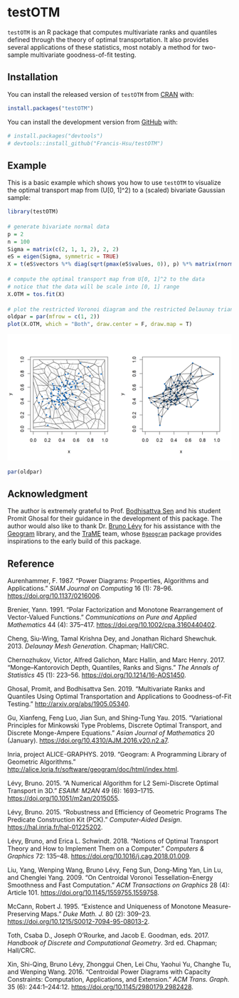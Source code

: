 
<!-- README.md is generated from README.Rmd. Please edit that file -->

# testOTM

<!-- badges: start -->

<!-- badges: end -->

`testOTM` is an R package that computes multivariate ranks and quantiles
defined through the theory of optimal transportation. It also provides
several applications of these statistics, most notably a method for
two-sample multivariate goodness-of-fit testing.

## Installation

You can install the released version of `testOTM` from
[CRAN](https://CRAN.R-project.org) with:

``` r
install.packages("testOTM")
```

You can install the development version from
[GitHub](https://github.com/) with:

``` r
# install.packages("devtools")
# devtools::install_github("Francis-Hsu/testOTM")
```

## Example

This is a basic example which shows you how to use `testOTM` to
visualize the optimal transport map from \(U[0, 1]^2\) to a (scaled)
bivariate Gaussian sample:

``` r
library(testOTM)

# generate bivariate normal data
p = 2
n = 100
Sigma = matrix(c(2, 1, 1, 2), 2, 2)
eS = eigen(Sigma, symmetric = TRUE)
X = t(eS$vectors %*% diag(sqrt(pmax(eS$values, 0)), p) %*% matrix(rnorm(p * n), p))

# compute the optimal transport map from U[0, 1]^2 to the data
# notice that the data will be scale into [0, 1] range
X.OTM = tos.fit(X)

# plot the restricted Voronoi diagram and the restricted Delaunay triangulation
oldpar = par(mfrow = c(1, 2))
plot(X.OTM, which = "Both", draw.center = F, draw.map = T)
```

![](man/figures/README-example-1.png)<!-- -->

``` r
par(oldpar)
```

## Acknowledgment

The author is extremely grateful to Prof. [Bodhisattva
Sen](http://www.stat.columbia.edu/~bodhi/Bodhi/Welcome.html) and his
student Promit Ghosal for their guidance in the development of this
package. The author would also like to thank Dr. [Bruno
Lévy](https://members.loria.fr/BLevy/) for his assistance with the
[Geogram](http://alice.loria.fr/index.php/software/4-library/75-geogram.html)
library, and the [TraME](http://www.trame-project.com/) team, whose
[`Rgeogram`](https://github.com/TraME-Project/Rgeogram) package provides
inspirations to the early build of this package.

## Reference

<div id="refs" class="references">

<div id="ref-FA1987">

Aurenhammer, F. 1987. “Power Diagrams: Properties, Algorithms and
Applications.” *SIAM Journal on Computing* 16 (1): 78–96.
<https://doi.org/10.1137/0216006>.

</div>

<div id="ref-B1991">

Brenier, Yann. 1991. “Polar Factorization and Monotone Rearrangement of
Vector-Valued Functions.” *Communications on Pure and Applied
Mathematics* 44 (4): 375–417. <https://doi.org/10.1002/cpa.3160440402>.

</div>

<div id="ref-CDS2013">

Cheng, Siu-Wing, Tamal Krishna Dey, and Jonathan Richard Shewchuk. 2013.
*Delaunay Mesh Generation*. Chapman; Hall/CRC.

</div>

<div id="ref-CGHH2017">

Chernozhukov, Victor, Alfred Galichon, Marc Hallin, and Marc Henry.
2017. “Monge–Kantorovich Depth, Quantiles, Ranks and Signs.” *The Annals
of Statistics* 45 (1): 223–56. <https://doi.org/10.1214/16-AOS1450>.

</div>

<div id="ref-GS2019">

Ghosal, Promit, and Bodhisattva Sen. 2019. “Multivariate Ranks and
Quantiles Using Optimal Transportation and Applications to
Goodness-of-Fit Testing.” <http://arxiv.org/abs/1905.05340>.

</div>

<div id="ref-GLSY2015">

Gu, Xianfeng, Feng Luo, Jian Sun, and Shing-Tung Yau. 2015. “Variational
Principles for Minkowski Type Problems, Discrete Optimal Transport, and
Discrete Monge-Ampere Equations.” *Asian Journal of Mathematics* 20
(January). <https://doi.org/10.4310/AJM.2016.v20.n2.a7>.

</div>

<div id="ref-WEB:GEOGRAM">

Inria, project ALICE-GRAPHYS. 2019. “Geogram: A Programming Library of
Geometric Algorithms.”
<http://alice.loria.fr/software/geogram/doc/html/index.html>.

</div>

<div id="ref-L2015">

Lévy, Bruno. 2015. “A Numerical Algorithm for L2 Semi-Discrete Optimal
Transport in 3D.” *ESAIM: M2AN* 49 (6): 1693–1715.
<https://doi.org/10.1051/m2an/2015055>.

</div>

<div id="ref-L2015HAL">

Lévy, Bruno. 2015. “Robustness and Efficiency of Geometric Programs The
Predicate Construction Kit (PCK).” *Computer-Aided Design*.
<https://hal.inria.fr/hal-01225202>.

</div>

<div id="ref-LS2018">

Lévy, Bruno, and Erica L. Schwindt. 2018. “Notions of Optimal Transport
Theory and How to Implement Them on a Computer.” *Computers & Graphics*
72: 135–48. <https://doi.org/10.1016/j.cag.2018.01.009>.

</div>

<div id="ref-Liu2009">

Liu, Yang, Wenping Wang, Bruno Lévy, Feng Sun, Dong-Ming Yan, Lin Lu,
and Chenglei Yang. 2009. “On Centroidal Voronoi Tessellation–Energy
Smoothness and Fast Computation.” *ACM Transactions on Graphics* 28 (4):
Article 101. <https://doi.org/10.1145/1559755.1559758>.

</div>

<div id="ref-M1995">

McCann, Robert J. 1995. “Existence and Uniqueness of Monotone
Measure-Preserving Maps.” *Duke Math. J.* 80 (2): 309–23.
<https://doi.org/10.1215/S0012-7094-95-08013-2>.

</div>

<div id="ref-TOG2017">

Toth, Csaba D., Joseph O’Rourke, and Jacob E. Goodman, eds. 2017.
*Handbook of Discrete and Computational Geometry*. 3rd ed. Chapman;
Hall/CRC.

</div>

<div id="ref-Xin2016">

Xin, Shi-Qing, Bruno Lévy, Zhonggui Chen, Lei Chu, Yaohui Yu, Changhe
Tu, and Wenping Wang. 2016. “Centroidal Power Diagrams with Capacity
Constraints: Computation, Applications, and Extension.” *ACM Trans.
Graph.* 35 (6): 244:1–244:12. <https://doi.org/10.1145/2980179.2982428>.

</div>

</div>
